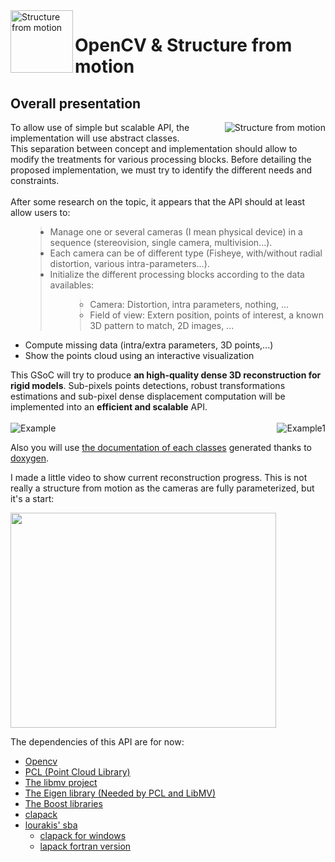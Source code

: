 <img src='http://charlie-soft.com/Structure%20from%20motion/opencvLogoFinal.png' alt='Structure from motion' align='left' width='100px' />
<h1>OpenCV & Structure from motion</h1>
<h2>Overall presentation</h2>
<p><img src='http://charlie-soft.com/Structure%20from%20motion/degrad.png' alt='Structure from motion' align='right' />
To allow use of simple but scalable API, the implementation will use abstract classes.<br />
This separation between concept and implementation should allow to modify the treatments for various processing blocks. Before detailing the proposed implementation, we must try to identify the different needs and constraints.<br /><br />
After some research on the topic, it appears that the API should at least allow users to:</p>
<ul>
<blockquote><li>Manage one or several cameras (I mean physical device) in a sequence (stereovision, single camera, multivision...).</li>
<li>Each camera can be of different type (Fisheye, with/without radial distortion, various intra-parameters...).</li>
<li>Initialize the different processing blocks according to the data availables:<ul>
<blockquote><li>Camera: Distortion, intra parameters, nothing, ...</li>
<li>Field of view: Extern position, points of interest, a known 3D pattern to match, 2D images, ...</li>
</blockquote><blockquote></ul>
</li>
</blockquote><li>Compute missing data (intra/extra parameters, 3D points,...)</li>
<li>Show the points cloud using an interactive visualization</li>
</ul>
<p>This GSoC will try to produce <strong>an high-quality dense 3D reconstruction for rigid models</strong>. Sub-pixels points detections, robust transformations estimations and sub-pixel dense displacement computation will be implemented into an <strong>efficient and scalable</strong> API.<br /><br />
<img src='http://charlie-soft.com/Structure%20from%20motion/exemple.png' alt='Example' />
<img src='http://charlie-soft.com/Structure%20from%20motion/exemple1.png' alt='Example1' align='right' /></p></blockquote>

Also you will use [the documentation of each classes](http://www.charlie-soft.com/Structure%20from%20motion/Doc/) generated thanks to [doxygen](http://www.stack.nl/~dimitri/doxygen/index.html).

I made a little video to show current reconstruction progress. This is not really a structure from motion as the cameras are fully parameterized, but it's a start:

<a href='http://www.youtube.com/watch?feature=player_embedded&v=9M4KWgRGNa0' target='_blank'><img src='http://img.youtube.com/vi/9M4KWgRGNa0/0.jpg' width='425' height=344 /></a>

The dependencies of this API are for now:
  * [Opencv](http://opencv.willowgarage.com)
  * [PCL (Point Cloud Library)](http://pointclouds.org)
  * [The libmv project](http://code.google.com/p/libmv/)
  * [The Eigen library (Needed by PCL and LibMV)](http://eigen.tuxfamily.org/)
  * [The Boost libraries](http://www.boost.org/)
  * [clapack](http://www.netlib.org/clapack/)
  * [lourakis' sba](http://www.ics.forth.gr/~lourakis/sba/)
    * [clapack for windows](http://icl.cs.utk.edu/lapack-for-windows/clapack/index.html)
    * [lapack fortran version](http://www.netlib.org/lapack/)